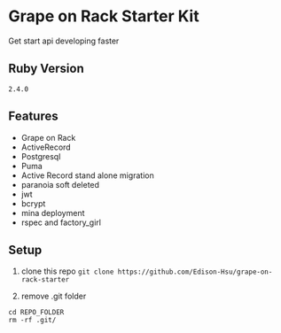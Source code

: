# Grape on Rack Starter Kit
Get start api developing faster

## Ruby Version
```
2.4.0
```

## Features

- Grape on Rack
- ActiveRecord
- Postgresql
- Puma
- Active Record stand alone migration
- paranoia soft deleted
- jwt
- bcrypt
- mina deployment
- rspec and factory_girl

## Setup

1. clone this repo
`git clone https://github.com/Edison-Hsu/grape-on-rack-starter`

2. remove .git folder
```
cd REPO_FOLDER
rm -rf .git/
```
